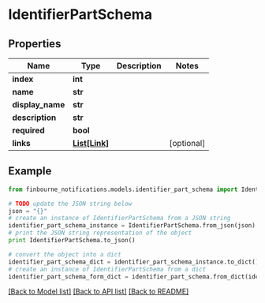 # IdentifierPartSchema


## Properties
Name | Type | Description | Notes
------------ | ------------- | ------------- | -------------
**index** | **int** |  | 
**name** | **str** |  | 
**display_name** | **str** |  | 
**description** | **str** |  | 
**required** | **bool** |  | 
**links** | [**List[Link]**](Link.md) |  | [optional] 

## Example

```python
from finbourne_notifications.models.identifier_part_schema import IdentifierPartSchema

# TODO update the JSON string below
json = "{}"
# create an instance of IdentifierPartSchema from a JSON string
identifier_part_schema_instance = IdentifierPartSchema.from_json(json)
# print the JSON string representation of the object
print IdentifierPartSchema.to_json()

# convert the object into a dict
identifier_part_schema_dict = identifier_part_schema_instance.to_dict()
# create an instance of IdentifierPartSchema from a dict
identifier_part_schema_form_dict = identifier_part_schema.from_dict(identifier_part_schema_dict)
```
[[Back to Model list]](../README.md#documentation-for-models) [[Back to API list]](../README.md#documentation-for-api-endpoints) [[Back to README]](../README.md)


